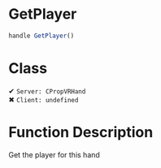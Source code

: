# GetPlayer
```js
handle GetPlayer()
```
# Class
✔ `Server: CPropVRHand`  
✖ `Client: undefined`  

# Function Description
Get the player for this hand
